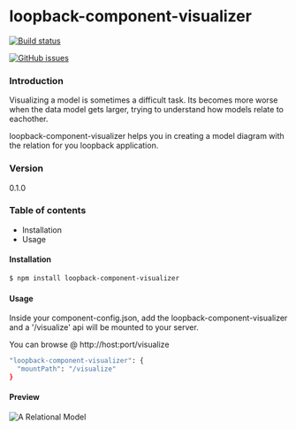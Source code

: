 # loopback-component-visualizer

[![Build status](https://travis-ci.org/yantrashala/loopback-component-visualizer.svg?branch=v0.1.0)](https://travis-ci.org/yantrashala/loopback-component-visualizer)

[![GitHub issues](https://img.shields.io/github/issues/yantrashala/loopback-component-visualizer.svg)](https://github.com/yantrashala/loopback-component-visualizer/issues)

### Introduction

Visualizing a model is sometimes a difficult task. Its becomes more worse when the data model gets larger,
trying to understand how models relate to eachother.

loopback-component-visualizer helps you in creating a model diagram with the relation for you loopback application.

### Version
0.1.0

### Table of contents
* Installation
* Usage

#### Installation

```sh
$ npm install loopback-component-visualizer
```

#### Usage

Inside your component-config.json, add the loopback-component-visualizer and a '/visualize' api will be mounted to your server.

You can browse @ http://host:port/visualize

```sh
"loopback-component-visualizer": {
  "mountPath": "/visualize"
}
```

#### Preview

![A Relational Model](https://github.com/yantrashala/loopback-component-visualizer/blob/v0.1.0/preview.png?raw=true "A Relational Model")
